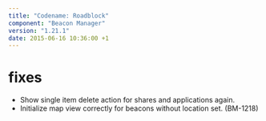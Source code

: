 ```yaml
---
title: "Codename: Roadblock"
component: "Beacon Manager"
version: "1.21.1"
date: 2015-06-16 10:36:00 +1
---
```

# fixes
* Show single item delete action for shares and applications again.
* Initialize map view correctly for beacons without location set. (BM-1218)